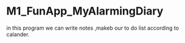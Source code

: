 # M1_FunApp_MyAlarmingDiary
in this program we can write notes ,makeb our to do list according to calander.

